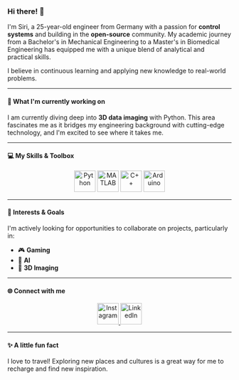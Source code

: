 ### Hi there! 👋

I'm Siri, a 25-year-old engineer from Germany with a passion for **control systems** and building in the **open-source** community. My academic journey from a Bachelor's in Mechanical Engineering to a Master's in Biomedical Engineering has equipped me with a unique blend of analytical and practical skills.

I believe in continuous learning and applying new knowledge to real-world problems.

---

#### 🚀 What I'm currently working on

I am currently diving deep into **3D data imaging** with Python. This area fascinates me as it bridges my engineering background with cutting-edge technology, and I'm excited to see where it takes me.

---

#### 💻 My Skills & Toolbox

<p align="center">
  <img src="https://skillicons.dev/icons?i=python" alt="Python" width="48" height="48"/>
  <img src="https://skillicons.dev/icons?i=matlab" alt="MATLAB" width="48" height="48"/>
  <img src="https://skillicons.dev/icons?i=cpp" alt="C++" width="48" height="48"/>
  <img src="https://skillicons.dev/icons?i=arduino" alt="Arduino" width="48" height="48"/>
</p>

---

#### 🌱 Interests & Goals

I'm actively looking for opportunities to collaborate on projects, particularly in:
* 🎮 **Gaming**
* 🧠 **AI**
* 🔬 **3D Imaging**

---

#### 🌐 Connect with me

<p align="center">
  <a href="https://www.instagram.com/enzu2k/?next=%2Fenzofficial2k%2F" target="_blank">
    <img src="https://skillicons.dev/icons?i=instagram" alt="Instagram" width="48" height="48"/>
  </a>
  <a href="https://www.linkedin.com/in/enis-zurnaci-4983a8276/" target="_blank">
<img src="https://skillicons.dev/icons?i=linkedin" alt="LinkedIn" width="48" height="48"/>
</a>
</p>

---

#### ✨ A little fun fact

I love to travel! Exploring new places and cultures is a great way for me to recharge and find new inspiration.

